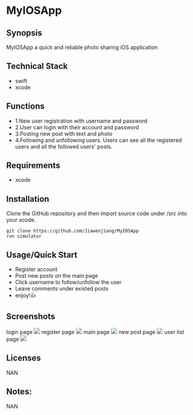 # MyIOSApp

## Synopsis
MyIOSApp a quick and reliable photo sharing iOS application

## Technical Stack
* swift
* xcode

## Functions
* 1.New user registration with username and password
* 2.User can login with their account and password
* 3.Posting new post with text and photo
* 4.Following and unfollowing users.  Users can see all the registered users and all the followed users' posts.

## Requirements
* xcode

## Installation
Clone the GitHub repository and then import source code under /src into your xcode.

```
git clone https://github.com/Jiawenjiang/MyIOSApp
run simulator
```

## Usage/Quick Start
* Register account
* Post new posts on the main page
* Click username to follow/unfollow the user
* Leave comments under existed posts
* enjoy!:+1:

## Screenshots
login page
![](https://github.com/Jiawenjiang/MyIOSApp/raw/master/demoPics/login.png)
register page
![](https://github.com/Jiawenjiang/MyIOSApp/raw/master/demoPics/register.png)
main page
![](https://github.com/Jiawenjiang/MyIOSApp/raw/master/demoPics/mainpage.png)
new post page
![](https://github.com/Jiawenjiang/MyIOSApp/raw/master/demoPics/new_post.png)
user list page
![](https://github.com/Jiawenjiang/MyIOSApp/raw/master/demoPics/user_list.png)


## Licenses
NAN


## Notes:
NAN






